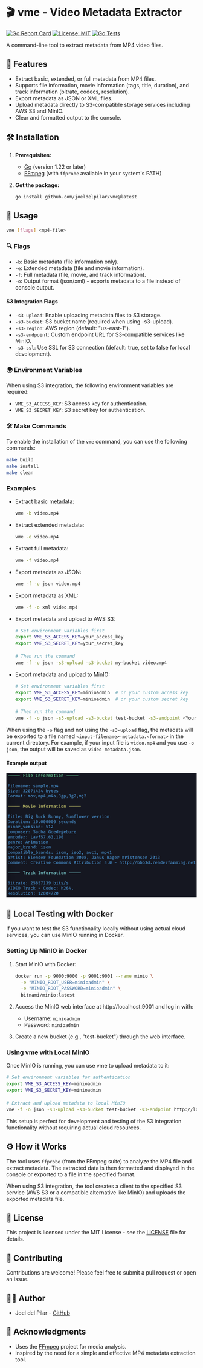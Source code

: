 # 🎬 vme - Video Metadata Extractor

[![Go Report Card](https://goreportcard.com/badge/github.com/joeldelpilar/vme?=1708954138)](https://goreportcard.com/report/github.com/joeldelpilar/vme)
[![License: MIT](https://img.shields.io/badge/License-MIT-yellow.svg)](https://opensource.org/licenses/MIT)
[![Go Tests](https://img.shields.io/github/actions/workflow/status/joeldelpilar/vme/go-tests.yml?branch=main&label=tests)](https://github.com/joeldelpilar/vme/actions/workflows/go-tests.yml)

A command-line tool to extract metadata from MP4 video files.

## 🌟 Features

*   Extract basic, extended, or full metadata from MP4 files.
*   Supports file information, movie information (tags, title, duration), and track information (bitrate, codecs, resolution).
*   Export metadata as JSON or XML files.
*   Upload metadata directly to S3-compatible storage services including AWS S3 and MinIO.
*   Clear and formatted output to the console.

## 🛠️ Installation

1.  **Prerequisites:**
    *   [Go](https://go.dev/dl/) (version 1.22 or later)
    *   [FFmpeg](https://ffmpeg.org/download.html) (with `ffprobe` available in your system's PATH)

2.  **Get the package:**

    ```bash
    go install github.com/joeldelpilar/vme@latest
    ```

## 🚀 Usage

```bash
vme [flags] <mp4-file>
```

### 🔍 Flags

*   `-b`: Basic metadata (file information only).
*   `-e`: Extended metadata (file and movie information).
*   `-f`: Full metadata (file, movie, and track information).
*   `-o`: Output format (json/xml) - exports metadata to a file instead of console output.

#### S3 Integration Flags

*   `-s3-upload`: Enable uploading metadata files to S3 storage.
*   `-s3-bucket`: S3 bucket name (required when using -s3-upload).
*   `-s3-region`: AWS region (default: "us-east-1").
*   `-s3-endpoint`: Custom endpoint URL for S3-compatible services like MinIO.
*   `-s3-ssl`: Use SSL for S3 connection (default: true, set to false for local development).

### 🌍 Environment Variables

When using S3 integration, the following environment variables are required:

*   `VME_S3_ACCESS_KEY`: S3 access key for authentication.
*   `VME_S3_SECRET_KEY`: S3 secret key for authentication.

### 🛠️ Make Commands

To enable the installation of the `vme` command, you can use the following commands:

```bash
make build
make install
make clean
```

### Examples

*   Extract basic metadata:

    ```bash
    vme -b video.mp4
    ```

*   Extract extended metadata:

    ```bash
    vme -e video.mp4
    ```

*   Extract full metadata:

    ```bash
    vme -f video.mp4
    ```

*   Export metadata as JSON:

    ```bash
    vme -f -o json video.mp4
    ```

*   Export metadata as XML:

    ```bash
    vme -f -o xml video.mp4
    ```

*   Export metadata and upload to AWS S3:

    ```bash
    # Set environment variables first
    export VME_S3_ACCESS_KEY=your_access_key
    export VME_S3_SECRET_KEY=your_secret_key
    
    # Then run the command
    vme -f -o json -s3-upload -s3-bucket my-bucket video.mp4
    ```

*   Export metadata and upload to MinIO:

    ```bash
    # Set environment variables first
    export VME_S3_ACCESS_KEY=minioadmin  # or your custom access key
    export VME_S3_SECRET_KEY=minioadmin  # or your custom secret key
    
    # Then run the command
    vme -f -o json -s3-upload -s3-bucket test-bucket -s3-endpoint <Your-s3-endpoint> -s3-ssl=<true/false> video.mp4
    ```

When using the `-o` flag and not using the `-s3-upload` flag, the metadata will be exported to a file named `<input-filename>-metadata.<format>` in the current directory. For example, if your input file is `video.mp4` and you use `-o json`, the output will be saved as `video-metadata.json`.

#### Example output
<img src="data/image.png" alt="Example output" width="600"/>

## 🧪 Local Testing with Docker

If you want to test the S3 functionality locally without using actual cloud services, you can use MinIO running in Docker.

### Setting Up MinIO in Docker

1. Start MinIO with Docker:

   ```bash
   docker run -p 9000:9000 -p 9001:9001 --name minio \
     -e "MINIO_ROOT_USER=minioadmin" \
     -e "MINIO_ROOT_PASSWORD=minioadmin" \
     bitnami/minio:latest
   ```

2. Access the MinIO web interface at http://localhost:9001 and log in with:
   - Username: `minioadmin`
   - Password: `minioadmin`

3. Create a new bucket (e.g., "test-bucket") through the web interface.

### Using vme with Local MinIO

Once MinIO is running, you can use vme to upload metadata to it:

```bash
# Set environment variables for authentication
export VME_S3_ACCESS_KEY=minioadmin
export VME_S3_SECRET_KEY=minioadmin

# Extract and upload metadata to local MinIO
vme -f -o json -s3-upload -s3-bucket test-bucket -s3-endpoint http://localhost:9000 -s3-ssl=false video.mp4
```

This setup is perfect for development and testing of the S3 integration functionality without requiring actual cloud resources.

## ⚙️ How it Works

The tool uses `ffprobe` (from the FFmpeg suite) to analyze the MP4 file and extract metadata. The extracted data is then formatted and displayed in the console or exported to a file in the specified format.

When using S3 integration, the tool creates a client to the specified S3 service (AWS S3 or a compatible alternative like MinIO) and uploads the exported metadata file.

## 📝 License

This project is licensed under the MIT License - see the [LICENSE](LICENSE) file for details.

## 🤝 Contributing

Contributions are welcome! Please feel free to submit a pull request or open an issue.

## 👨‍💻 Author

*   Joel del Pilar - [GitHub](https://github.com/joeldelpilar)

## 🙏 Acknowledgments

*   Uses the [FFmpeg](https://ffmpeg.org/) project for media analysis.
*   Inspired by the need for a simple and effective MP4 metadata extraction tool.
